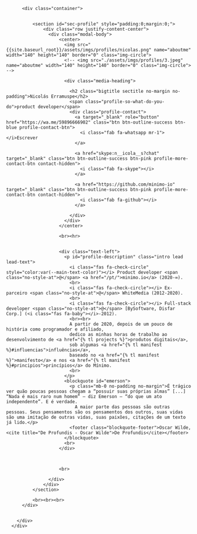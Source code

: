 <div>
        <div class="hero profile no-padding">
          <div class="hero-background"></div>

          <div class="container">


              <section id="sec-profile" style="padding:0;margin:0;">
                  <div class="row justify-content-center">
                    <div class="modal-body">
                        <center>
                          <img src="{{site.baseurl_root}}/assets/imgs/profiles/nicolas.png" name="aboutme" width="140" height="140" border="0" class="img-circle">
                          <!-- <img src="./assets/imgs/profiles/3.jpeg" name="aboutme" width="140" height="140" border="0" class="img-circle"> -->

                          <div class="media-heading">

                            <h2 class="bigtitle sectitle no-margin no-padding">Nicolás Erramuspe</h2>
                            <span class="profile-so-what-do-you-do">product developer</span>
                            <div class="profile-contact">
                              <a target="_blank" role="button" href="https://wa.me/59896666902" class="btn btn-outline-success btn-blue profile-contact-btn">
                                <i class="fab fa-whatsapp mr-1"></i>Escrever
                              </a>

                              <a href="skype:n__icola__s?chat" target="_blank" class="btn btn-outline-success btn-pink profile-more-contact-btn contact-hidden">
                                <i class="fab fa-skype"></i>
                              </a>

                              <a href="https://github.com/minimo-io" target="_blank" class="btn btn-outline-success btn-pink profile-more-contact-btn contact-hidden">
                                <i class="fab fa-github"></i>
                              </a>

                            </div>
                          </div>
                        </center>

                        <br><hr>


                        <div class="text-left">
                          <p id="profile-description" class="intro lead lead-text">
                            <i class="fas fa-check-circle" style="color:var(--main-text-color)"></i> Product developer <span class="no-style-at">@</span> <a href="/pt/">minimo.io</a> (2020-∞).
                            <br>
                            <i class="fas fa-check-circle"></i> Ex-parceiro <span class="no-style-at">@</span> WhiteMedia (2012-2020).
                            <br>
                            <i class="fas fa-check-circle"></i> Full-stack developer <span class="no-style-at">@</span> [BySoftware, Disfar Corp.] (<i class="fas fa-baby"></i>-2012).
                            <br><br>
                            A partir de 2020, depois de um pouco de história como programador e afiliado,
                            dedico as minhas horas de trabalho ao desenvolvimento de <a href="{% tl projects %}">produtos digitais</a>,
                            sob algumas <a href="{% tl manifest %}#influencias">influências</a>,
                            baseado no <a href="{% tl manifest %}">manifesto</a> e nos <a href="{% tl manifest %}#principios">princípios</a> do Mínimo.
                            <br>
                          </p>
                          <blockquote id="emerson">
                            <p class="mb-0 no-padding no-margin">É trágico ver quão poucas pessoas chegam a “possuir suas próprias almas” [...] “Nada é mais raro num homem” – diz Emerson – “do que um ato independente”. E é verdade.
                              A maior parte das pessoas são outras pessoas. Seus pensamentos são os pensamentos dos outros, suas vidas são uma imitação de outras vidas, suas paixões, citações de um texto já lido.</p>
                            <footer class="blockquote-footer">Oscar Wilde, <cite title="De Profundis - Oscar Wilde">De Profundis</cite></footer>
                          </blockquote>
                          <br>
                        </div>



                        <br>

                    </div>
                  </div>
              </section>

              <br><br><br>
          </div>


        </div>
      </div>
